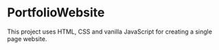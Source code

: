 # PortfolioWebsite
This project uses HTML, CSS and vanilla JavaScript for creating a single page website.
